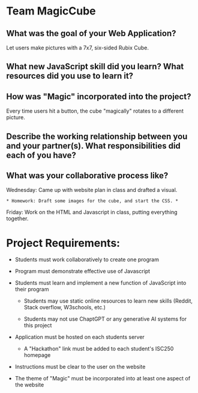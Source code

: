 # Team MagicCube

## What was the goal of your Web Application?

Let users make pictures with a 7x7, six-sided Rubix Cube.  

## What new JavaScript skill did you learn? What resources did you use to learn it?



  

## How was "Magic" incorporated into the project?

Every time users hit a button, the cube "magically" rotates to a different picture.  

## Describe the working relationship between you and your partner(s). What responsibilities did each of you have?



  
## What was your collaborative process like?

Wednesday: Came up with website plan in class and drafted a visual.

    * Homework: Draft some images for the cube, and start the CSS. *

Friday: Work on the HTML and Javascript in class, putting everything together.

# Project Requirements:

- Students must work collaboratively to create one program

- Program must demonstrate effective use of Javascript

- Students must learn and implement a new function of JavaScript into their program

    - Students may use static online resources to learn new skills (Reddit, Stack overflow, W3schools, etc.)

    - Students may not use ChaptGPT or any generative AI systems for this project

- Application must be hosted on each students server

    - A "Hackathon" link must be added to each student's ISC250 homepage

- Instructions must be clear to the user on the website

- The theme of "Magic" must be incorporated into at least one aspect of the website